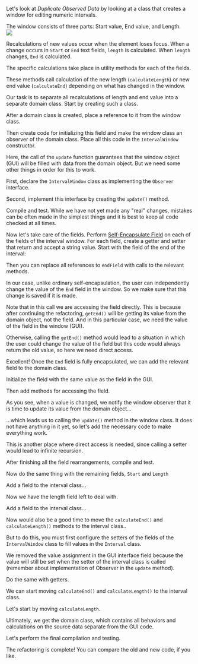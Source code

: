 Let's look at <i>Duplicate Observed Data</i> by looking at a class that creates a window for editing numeric intervals.

The window consists of three parts: Start value, End value, and Length. <br/><img src="/images/refactoring/gui-window.png">

Recalculations of new values occur when the element loses focus. When a change occurs in <code>Start</code> or <code>End</code> text fields, <code>length</code> is calculated. When <code>length</code> changes, <code>End</code> is calculated.

The specific calculations take place in utility methods for each of the fields.

These methods call calculation of the new length (<code>calculateLength</code>) or new end value (<code>calculateEnd</code>) depending on what has changed in the window.

Our task is to separate all recalculations of length and end value into a separate domain class. Start by creating such a class.

After a domain class is created, place a reference to it from the window class.

Then create code for initializing this field and make the window class an observer of the domain class. Place all this code in the <code>IntervalWindow</code> constructor.

Here, the call of the <code>update</code> function guarantees that the window object (GUI) will be filled with data from the domain object. But we need some other things in order for this to work.

First, declare the <code>IntervalWindow</code> class as implementing the <code>Observer</code> interface.

Second, implement this interface by creating the <code>update()</code> method.

Compile and test. While we have not yet made any "real" changes, mistakes can be often made in the simplest things and it is best to keep all code checked at all times.

Now let's take care of the fields. Perform <a href="/self-encapsulate-field">Self-Encapsulate Field</a> on each of the fields of the interval window. For each field, create a getter and setter that return and accept a string value. Start with the field of the end of the interval:

Then you can replace all references to <code>endField</code> with calls to the relevant methods.

In our case, unlike ordinary self-encapsulation, the user can independently change the value of the <code>End</code> field in the window. So we make sure that this change is saved if it is made.

Note that in this call we are accessing the field directly. This is because after continuing the refactoring, <code>getEnd()</code> will be getting its value from the domain object, not the field. And in this particular case, we need the value of the field in the window (GUI).

Otherwise, calling the <code>getEnd()</code> method would lead to a situation in which the user could change the value of the field but this code would always return the old value, so here we need direct access.

Excellent! Once the <code>End</code> field is fully encapsulated, we can add the relevant field to the domain class.

Initialize the field with the same value as the field in the GUI.

Then add methods for accessing the field.

As you see, when a value is changed, we notify the window observer that it is time to update its value from the domain object…

…which leads us to calling the <code>update()</code> method in the window class. It does not have anything in it yet, so let's add the necessary code to make everything work.

This is another place where direct access is needed, since calling a setter would lead to infinite recursion.

After finishing all the field rearrangements, compile and test.

Now do the same thing with the remaining fields, <code>Start</code> and <code>Length</code>

Add a field to the interval class…

Now we have the length field left to deal with.

Add a field to the interval class…

Now would also be a good time to move the <code>calculateEnd()</code> and <code>calculateLength()</code> methods to the interval class..

But to do this, you must first configure the setters of the fields of the <code>IntervalWindow</code> class to fill values in the <code>Interval</code> class.

We removed the value assignment in the GUI interface field because the value will still be set when the setter of the interval class is called (remember about implementation of Observer in the <code>update</code> method).

Do the same with getters.

We can start moving <code>calculateEnd()</code> and <code>calculateLength()</code> to the interval class.

Let's start by moving <code>calculateLength</code>.

Ultimately, we get the domain class, which contains all behaviors and calculations on the source data separate from the GUI code.

Let's perform the final compilation and testing.

The refactoring is complete! You can compare the old and new code, if you like.